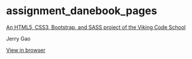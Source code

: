 # assignment_danebook_pages

[An HTML5, CSS3, Bootstrap, and SASS project of the Viking Code School](http://www.vikingcodeschool.com)

Jerry Gao

[View in browser](htmlpreview.github.io/?https://github.com/blackwright/project_danebook_pages/blob/master/about.html)
